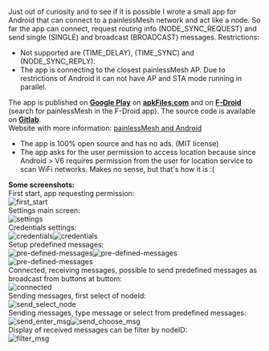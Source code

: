 Just out of curiosity and to see if it is possible I wrote a small app for Android that can connect to a painlessMesh network and act like a node.
So far the app can connect, request routing info (NODE_SYNC_REQUEST) and send single (SINGLE) and broadcast (BROADCAST) messages. 
Restrictions:
- Not supported are (TIME_DELAY), (TIME_SYNC) and (NODE_SYNC_REPLY). 
- The app is connecting to the closest painlessMesh AP. Due to restrictions of Android it can not have AP and STA mode running in parallel.

The app is published on **[Google Play](https://play.google.com/store/apps/details?id=tk.giesecke.painlessmesh)** on **[apkFiles.com](https://www.apkfiles.com/apk-595242/painlessmesh-listener)** and on **[F-Droid](https://f-droid.org/en/)** (search for painlessMesh in the F-Droid app).
The source code is available on **[Gitlab](https://gitlab.com/beegee1962/painlessmesh_android)**.    
Website with more information: [painlessMesh and Android](https://desire.giesecke.tk/index.php/2019/04/09/painlessmesh-and-android/)

- The app is 100% open source and has no ads. (MIT license)
- The app asks for the user permission to access location because since Android > V6 requires permission from the user for location service to scan WiFi networks. Makes no sense, but that's how it is :(

**Some screenshots:**    
First start, app requesting permission:    
![first_start](images/1-start.png)   
Settings main screen:    
![settings](images/2-1-settings.png)    
Credentials settings:    
![credentials](images/2-2-credentials.png)![credentials](images/2-3-credentials.png)    
Setup predefined messages:    
![pre-defined-messages](images/3-1-messages.png)![pre-defined-messages](images/3-2-messages.png)![pre-defined-messages](images/3-3-messages.png)    
Connected, receiving messages, possible to send predefined messages as broadcast from buttons at buttom:    
![connected](images/4-connected.png)    
Sending messages, first select of nodeId:    
![send_select_node](images/6-send-1.png)    
Sending messages, type message or select from predefined messages:    
![send_enter_msg](images/6-send-2.png)![send_choose_msg](images/6-send-3.png)    
Display of received messages can be filter by nodeID:    
![filter_msg](images/7-filter.png)    